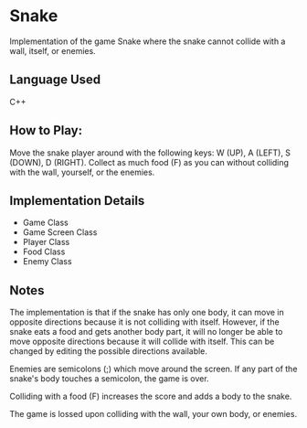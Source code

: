 # Snake
Implementation of the game Snake where the snake cannot collide with a wall, itself, or enemies.

## Language Used
C++

## How to Play:
Move the snake player around with the following keys: W (UP), A (LEFT), S (DOWN), D (RIGHT). Collect as much food (F) as you can without colliding with the wall, yourself, or the enemies.

## Implementation Details
- Game Class
- Game Screen Class
- Player Class
- Food Class
- Enemy Class

## Notes
The implementation is that if the snake has only one body, it can move in opposite directions because it is not colliding with itself. However, if the snake eats a food and gets another body part, it will no longer be able to move opposite directions because it will collide with itself. This can be changed by editing the possible directions available.<br>

Enemies are semicolons (;) which move around the screen. If any part of the snake's body touches a semicolon, the game is over. <br>

Colliding with a food (F) increases the score and adds a body to the snake. <br>

The game is lossed upon colliding with the wall, your own body, or enemies. <br>
